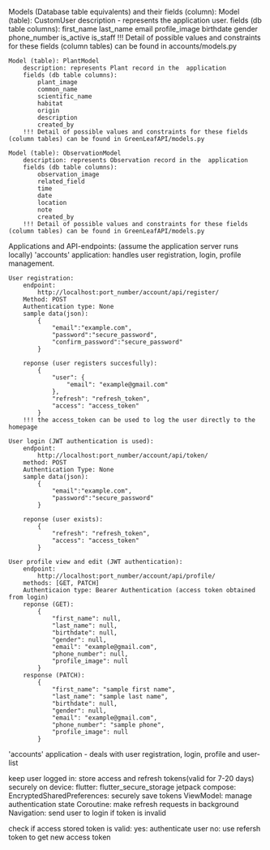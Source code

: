 Models (Database table equivalents) and their fields (column):
    Model (table): CustomUser 
        description - represents the application user.
        fields (db table columns):
            first_name 
            last_name
            email
            profile_image
            birthdate
            gender
            phone_number
            is_active
            is_staff
        !!! Detail of possible values and constraints for these fields (column tables) can be found in accounts/models.py
    
    Model (table): PlantModel
        description: represents Plant record in the  application
        fields (db table columns):
            plant_image
            common_name
            scientific_name
            habitat
            origin
            description
            created_by
        !!! Detail of possible values and constraints for these fields (column tables) can be found in GreenLeafAPI/models.py
    
    Model (table): ObservationModel
        description: represents Observation record in the  application
        fields (db table columns):
            observation_image
            related_field
            time
            date
            location
            note
            created_by
        !!! Detail of possible values and constraints for these fields (column tables) can be found in GreenLeafAPI/models.py
            

Applications and API-endpoints: (assume the application server runs locally)
    'accounts' application: handles user registration, login, profile management.

    User registration:
        endpoint: 
            http://localhost:port_number/account/api/register/
        Method: POST
        Authentication type: None
        sample data(json):
            {
                "email":"example.com",
                "password":"secure_password",
                "confirm_password":"secure_password"
            }
        
        reponse (user registers succesfully):
            {
                "user": {
                    "email": "example@gmail.com"
                },
                "refresh": "refresh_token",
                "access": "access_token"
            }
        !!! the access_token can be used to log the user directly to the homepage 
    
    User login (JWT authentication is used):
        endpoint:
            http://localhost:port_number/account/api/token/
        method: POST
        Authentication Type: None
        sample data(json):
            {
                "email":"example.com",
                "password":"secure_password"
            }
        
        reponse (user exists):
            {
                "refresh": "refresh_token",
                "access": "access_token"
            }

    User profile view and edit (JWT authentication):
        endpoint:
            http://localhost:port_number/account/api/profile/
        methods: [GET, PATCH]
        Authenticaion type: Bearer Authentication (access token obtained from login)
        reponse (GET):
            {
                "first_name": null,
                "last_name": null,
                "birthdate": null,
                "gender": null,
                "email": "example@gmail.com",
                "phone_number": null,
                "profile_image": null
            }
        response (PATCH):
            {
                "first_name": "sample first name",
                "last_name": "sample last name",
                "birthdate": null,
                "gender": null,
                "email": "example@gmail.com",
                "phone_number": "sample phone",
                "profile_image": null
            }


'accounts' application - deals with user registration, login, profile and user-list
    

keep user logged in:
store access and refresh tokens(valid for 7-20 days) securely on device:
    flutter: flutter_secure_storage
    jetpack compose:
        EncryptedSharedPreferences: securely save tokens
        ViewModel: manage authentication state
        Coroutine: make refresh requests in background
        Navigation: send user to login if token is invalid


check if access stored token is valid:
    yes: authenticate user
    no: use refersh token to get new access token 

